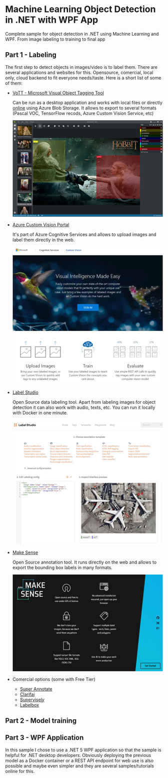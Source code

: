 # Machine Learning Object Detection in .NET with WPF App
Complete sample for object detection in .NET using Machine Learning and WPF. From image labeling to training to final app

## Part 1 - Labeling
The first step to detect objects in images/video is to label them. There are several applications and websites for this. Opensource, comercial, local only, cloud backend to fit everyone needs/taste. Here is a short list of some of them:


* [VoTT - Microsoft Visual Object Tagging Tool](https://github.com/microsoft/VoTT)

  Can be run as a desktop application and works with local files or directly [online](https://vott.z22.web.core.windows.net/) using Azure Blob Storage. It allows to export to   several formats (Pascal VOC, TensorFlow recods, Azure Custom Vision Service, etc)
  
  ![](images/vott-image.jpg)


* [Azure Custom Vision Portal](https://www.customvision.ai/)

  It's part of Azure Cognitive Services and allows to upload images and label them directly in the web.

  ![](images/customvision-1.jpg)


* [Label Studio](https://labelstud.io/)

  Open Source data labeling tool. Apart from labeling images for object detection it can also work with audio, texts, etc. You can run it locally with Docker in one minute.

  ![](images/labelstudio-image.jpg)
  
  
* [Make Sense](https://www.makesense.ai/)

  Open Source annotation tool. It runs directly on the web and allows to export the bounding box labels in many formats.

  ![](images/makesense-image.jpg)

* Comercial options (some with Free Tier)
  * [Super Annotate](https://superannotate.com/)
  * [Clarifai](https://www.clarifai.com/)
  * [Supervisely](https://supervise.ly/)
  * [Labelbox](https://labelbox.com/)


## Part 2 - Model training

## Part 3 - WPF Application
In this sample I chose to use a .NET 5 WPF application so that the sample is helpful for .NET desktop developers. Obviously deploying the previous model as a Docker container or a REST API endpoint for web use is also possible and maybe even simpler and they are several samples/tutorials online for this.
